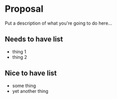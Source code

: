 # Proposal

Put a description of what you're going to do here...

## Needs to have list

- thing 1
- thing 2

## Nice to have list

- some thing
- yet another thing
